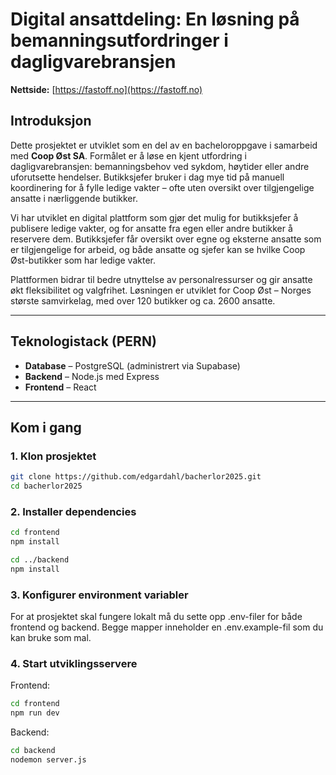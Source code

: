 # Digital ansattdeling: En løsning på bemanningsutfordringer i dagligvarebransjen
**Nettside:** [https://fastoff.no](https://fastoff.no)

## Introduksjon

Dette prosjektet er utviklet som en del av en bacheloroppgave i samarbeid med **Coop Øst SA**. Formålet er å løse en kjent utfordring i dagligvarebransjen: bemanningsbehov ved sykdom, høytider eller andre uforutsette hendelser. Butikksjefer bruker i dag mye tid på manuell koordinering for å fylle ledige vakter – ofte uten oversikt over tilgjengelige ansatte i nærliggende butikker.

Vi har utviklet en digital plattform som gjør det mulig for butikksjefer å publisere ledige vakter, og for ansatte fra egen eller andre butikker å reservere dem. Butikksjefer får oversikt over egne og eksterne ansatte som er tilgjengelige for arbeid, og både ansatte og sjefer kan se hvilke Coop Øst-butikker som har ledige vakter.

Plattformen bidrar til bedre utnyttelse av personalressurser og gir ansatte økt fleksibilitet og valgfrihet. Løsningen er utviklet for Coop Øst – Norges største samvirkelag, med over 120 butikker og ca. 2600 ansatte.

---

## Teknologistack (PERN)

- **Database** – PostgreSQL (administrert via Supabase)  
- **Backend** – Node.js med Express  
- **Frontend** – React

---

## Kom i gang

### 1. Klon prosjektet

```bash
git clone https://github.com/edgardahl/bacherlor2025.git
cd bacherlor2025
```

### 2. Installer dependencies

```bash
cd frontend
npm install

cd ../backend
npm install
```

### 3. Konfigurer environment variabler

For at prosjektet skal fungere lokalt må du sette opp .env-filer for både frontend og backend.
Begge mapper inneholder en .env.example-fil som du kan bruke som mal.

### 4. Start utviklingsservere

Frontend:
```bash
cd frontend
npm run dev
```
Backend:
```bash
cd backend
nodemon server.js
```
